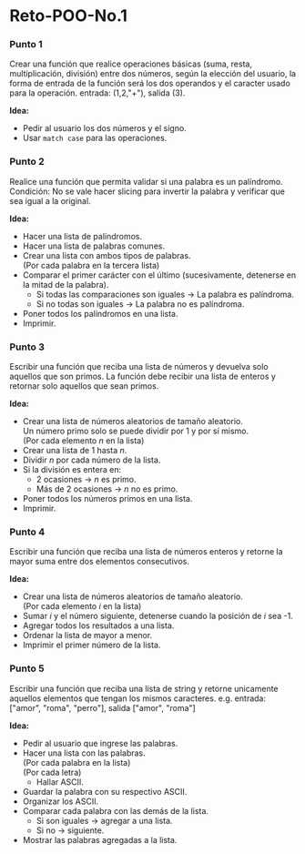 # Reto-POO-No.1
### Punto 1
Crear una función que realice operaciones básicas (suma, resta, multiplicación, división) entre dos números, según la elección del usuario, la forma de entrada de la función será los dos operandos y el caracter usado para la operación. entrada: (1,2,"+"), salida (3).

**Idea:**
- Pedir al usuario los dos números y el signo.
- Usar `match case` para las operaciones.

### Punto 2
Realice una función que permita validar si una palabra es un palíndromo. Condición: No se vale hacer slicing para invertir la palabra y verificar que sea igual a la original.

**Idea:**
- Hacer una lista de palíndromos.
- Hacer una lista de palabras comunes.
- Crear una lista con ambos tipos de palabras.  
  (Por cada palabra en la tercera lista)
- Comparar el primer carácter con el último (sucesivamente, detenerse en la mitad de la palabra).
  - Si todas las comparaciones son iguales → La palabra es palíndroma.
  - Si no todas son iguales → La palabra no es palíndroma.
- Poner todos los palíndromos en una lista.
- Imprimir.

### Punto 3
Escribir una función que reciba una lista de números y devuelva solo aquellos que son primos. La función debe recibir una lista de enteros y retornar solo aquellos que sean primos.  

**Idea:**
- Crear una lista de números aleatorios de tamaño aleatorio.  
  Un número primo solo se puede dividir por 1 y por sí mismo.  
  (Por cada elemento *n* en la lista)
- Crear una lista de 1 hasta *n*.
- Dividir *n* por cada número de la lista.
- Si la división es entera en:
  - 2 ocasiones → *n* es primo.
  - Más de 2 ocasiones → *n* no es primo.
- Poner todos los números primos en una lista.
- Imprimir.

### Punto 4
Escribir una función que reciba una lista de números enteros y retorne la mayor suma entre dos elementos consecutivos.  

**Idea:**
- Crear una lista de números aleatorios de tamaño aleatorio.  
  (Por cada elemento *i* en la lista)
- Sumar *i* y el número siguiente, detenerse cuando la posición de *i* sea -1.
- Agregar todos los resultados a una lista.
- Ordenar la lista de mayor a menor.
- Imprimir el primer número de la lista.

### Punto 5
Escribir una función que reciba una lista de string y retorne unicamente aquellos elementos que tengan los mismos caracteres. e.g. entrada: ["amor", "roma", "perro"], salida ["amor", "roma"]

**Idea:**
- Pedir al usuario que ingrese las palabras.
- Hacer una lista con las palabras.  
  (Por cada palabra en la lista)  
  (Por cada letra)
  - Hallar ASCII.
- Guardar la palabra con su respectivo ASCII.
- Organizar los ASCII.
- Comparar cada palabra con las demás de la lista.
  - Si son iguales → agregar a una lista.
  - Si no → siguiente.
- Mostrar las palabras agregadas a la lista.
